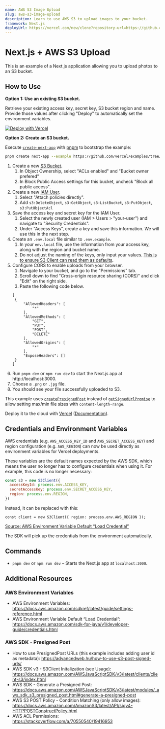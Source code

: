 ```yaml
---
name: AWS S3 Image Upload
slug: aws-s3-image-upload
description: Learn to use AWS S3 to upload images to your bucket.
framework: Next.js
deployUrl: https://vercel.com/new/clone?repository-url=https://github.com/vercel/examples/tree/main/solutions/aws-s3-image-upload&project-name=aws-s3-image-upload&repository-name=aws-s3-image-upload&env=AWS_ACCESS_KEY_ID,AWS_SECRET_ACCESS_KEY,AWS_REGION,BUCKET_NAME
---
```


# Next.js + AWS S3 Upload

This is an example of a Next.js application allowing you to upload photos to an S3 bucket.

## How to Use

**Option 1: Use an existing S3 bucket.**

Retrieve your existing access key, secret key, S3 bucket region and name. Provide those values after clicking "Deploy" to automatically set the environment variables.

[![Deploy with Vercel](https://vercel.com/button)](https://vercel.com/new/clone?repository-url=https://github.com/vercel/examples/tree/main/solutions/aws-s3-image-upload&project-name=aws-s3-image-upload&repository-name=aws-s3-image-upload&env=AWS_ACCESS_KEY_ID,AWS_SECRET_ACCESS_KEY,AWS_REGION,BUCKET_NAME)

**Option 2: Create an S3 bucket.**

Execute [`create-next-app`](https://github.com/vercel/next.js/tree/canary/packages/create-next-app) with [pnpm](https://pnpm.io/installation) to bootstrap the example:

```bash
pnpm create next-app --example https://github.com/vercel/examples/tree/main/solutions/aws-s3-image-upload
```

1. Create a new [S3 Bucket](https://console.aws.amazon.com/s3/).
   1. In Object Ownership, select "ACLs enabled" and "Bucket owner prefered"
   2. In Block Public Access settings for this bucket, uncheck "Block all public access".
1. Create a new [IAM User](https://aws.amazon.com/iam/).
   1. Select "Attach policies directly".
   2. Add `s3:DeleteObject`, `s3:GetObject`, `s3:ListBucket`, `s3:PutObject`, `s3:PutObjectAcl`
1. Save the access key and secret key for the IAM User.
   1. Select the newly created user (IAM > Users > "your-user") and navigate to "Security Credentials".
   2. Under "Access Keys", create a key and save this information. We will use this in the next step.
1. Create an `.env.local` file similar to `.env.example`.
   1. In your `env.local` file, use the information from your access key, along with the region and bucket name.
   1. Do not adjust the naming of the keys, only input your values. [This is to ensure S3 Client can read them as defaults](https://docs.aws.amazon.com/sdkref/latest/guide/settings-reference.html).
1. Configure CORS to enable uploads from your browser.
   1. Navigate to your bucket, and go to the "Permissions" tab.
   2. Scroll down to find "Cross-origin resource sharing (CORS)" and click "Edit" on the right side.
   3. Paste the following code below.
   ```
   [
    {
        "AllowedHeaders": [
            "*"
        ],
        "AllowedMethods": [
            "GET",
            "PUT",
            "POST",
            "DELETE"
        ],
        "AllowedOrigins": [
            "*"
        ],
        "ExposeHeaders": []
    }
   ]
   ```
1. Run `pnpm dev` or `npm run dev` to start the Next.js app at http://localhost:3000.
1. Choose a `.png` or `.jpg` file.
1. You should see your file successfully uploaded to S3.

This example uses [`createPresignedPost`](https://docs.aws.amazon.com/AWSJavaScriptSDK/latest/AWS/S3.html#createPresignedPost-property) instead of [`getSignedUrlPromise`](https://docs.aws.amazon.com/AWSJavaScriptSDK/latest/AWS/S3.html#getSignedUrlPromise-property) to allow setting max/min file sizes with `content-length-range`.

Deploy it to the cloud with [Vercel](https://vercel.com/new?utm_source=github&utm_medium=readme&utm_campaign=edge-middleware-eap) ([Documentation](https://nextjs.org/docs/deployment)).

## Credentials and Environment Variables

AWS credentials (e.g. `AWS_ACCESS_KEY_ID` and `AWS_SECRET_ACCESS_KEY`) and region configuration (e.g. `AWS_REGION`) can now be used directly as environment variables for Vercel deployments.

These variables are the default names expected by the AWS SDK, which means the user no longer has to configure credentials when using it. For example, this code is no longer necessary:

```js
const s3 = new S3Client({
  accessKeyId: process.env.ACCESS_KEY,
  secretAccessKey: process.env.SECRET_ACCESS_KEY,
  region: process.env.REGION,
})
```

Instead, it can be replaced with this:

```
const client = new S3Client({ region: process.env.AWS_REGION });
```

[Source: AWS Environment Variable Default “Load Credential”](https://docs.aws.amazon.com/sdk-for-java/v1/developer-guide/credentials.html)

The SDK will pick up the credentials from the environment automatically.

## Commands

- `pnpm dev` or `npm run dev` – Starts the Next.js app at `localhost:3000`.

## Additional Resources

### AWS Environment Variables

- AWS Environment Variables: https://docs.aws.amazon.com/sdkref/latest/guide/settings-reference.html
- AWS Environment Variable Default “Load Credential”: https://docs.aws.amazon.com/sdk-for-java/v1/developer-guide/credentials.html

### AWS SDK - Presigned Post

- How to use PresignedPost URLs (this example includes adding user id as metadata): https://advancedweb.hu/how-to-use-s3-post-signed-urls/
- AWS SDK v3 - S3Client Initalization (see Usage): https://docs.aws.amazon.com/AWSJavaScriptSDK/v3/latest/clients/client-s3/index.html
- AWS SDK - Generate a Presigned Post: https://docs.aws.amazon.com/AWSJavaScriptSDK/v3/latest/modules/_aws_sdk_s3_presigned_post.html#generate-a-presigned-post
- AWS S3 POST Policy - Condition Matching (only allow images): https://docs.aws.amazon.com/AmazonS3/latest/API/sigv4-HTTPPOSTConstructPolicy.html
- AWS ACL Permissions: https://stackoverflow.com/a/70550540/19416953
